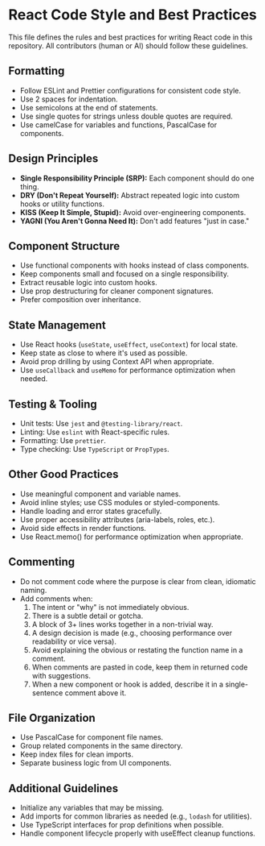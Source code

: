 # React Code Style and Best Practices

This file defines the rules and best practices for writing React code in this repository. All contributors (human or AI) should follow these guidelines.

## Formatting

- Follow ESLint and Prettier configurations for consistent code style.
- Use 2 spaces for indentation.
- Use semicolons at the end of statements.
- Use single quotes for strings unless double quotes are required.
- Use camelCase for variables and functions, PascalCase for components.

## Design Principles

- **Single Responsibility Principle (SRP):** Each component should do one thing.
- **DRY (Don't Repeat Yourself):** Abstract repeated logic into custom hooks or utility functions.
- **KISS (Keep It Simple, Stupid):** Avoid over-engineering components.
- **YAGNI (You Aren't Gonna Need It):** Don't add features "just in case."

## Component Structure

- Use functional components with hooks instead of class components.
- Keep components small and focused on a single responsibility.
- Extract reusable logic into custom hooks.
- Use prop destructuring for cleaner component signatures.
- Prefer composition over inheritance.

## State Management

- Use React hooks (`useState`, `useEffect`, `useContext`) for local state.
- Keep state as close to where it's used as possible.
- Avoid prop drilling by using Context API when appropriate.
- Use `useCallback` and `useMemo` for performance optimization when needed.

## Testing & Tooling

- Unit tests: Use `jest` and `@testing-library/react`.
- Linting: Use `eslint` with React-specific rules.
- Formatting: Use `prettier`.
- Type checking: Use `TypeScript` or `PropTypes`.

## Other Good Practices

- Use meaningful component and variable names.
- Avoid inline styles; use CSS modules or styled-components.
- Handle loading and error states gracefully.
- Use proper accessibility attributes (aria-labels, roles, etc.).
- Avoid side effects in render functions.
- Use React.memo() for performance optimization when appropriate.

## Commenting

- Do not comment code where the purpose is clear from clean, idiomatic naming.
- Add comments when:
  1. The intent or "why" is not immediately obvious.
  2. There is a subtle detail or gotcha.
  3. A block of 3+ lines works together in a non-trivial way.
  4. A design decision is made (e.g., choosing performance over readability or vice versa).
  5. Avoid explaining the obvious or restating the function name in a comment.
  6. When comments are pasted in code, keep them in returned code with suggestions.
  7. When a new component or hook is added, describe it in a single-sentence comment above it.

## File Organization

- Use PascalCase for component file names.
- Group related components in the same directory.
- Keep index files for clean imports.
- Separate business logic from UI components.

## Additional Guidelines

- Initialize any variables that may be missing.
- Add imports for common libraries as needed (e.g., `lodash` for utilities).
- Use TypeScript interfaces for prop definitions when possible.
- Handle component lifecycle properly with useEffect cleanup functions. 